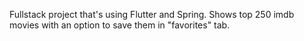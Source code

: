 Fullstack project that's using Flutter and Spring. Shows top 250 imdb movies with an option to save them in "favorites" tab.

